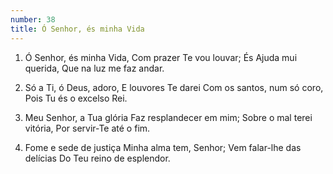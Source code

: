 ```yaml
---
number: 38
title: Ó Senhor, és minha Vida
---
```


1. Ó Senhor, és minha Vida,
  Com prazer Te vou louvar;
  És Ajuda mui querida,
  Que na luz me faz andar.

2. Só a Ti, ó Deus, adoro,
  E louvores Te darei
  Com os santos, num só coro,
  Pois Tu és o excelso Rei.

3. Meu Senhor, a Tua glória
  Faz resplandecer em mim;
  Sobre o mal terei vitória,
  Por servir-Te até o fim.

4. Fome e sede de justiça
  Minha alma tem, Senhor;
  Vem falar-lhe das delícias
  Do Teu reino de esplendor.
